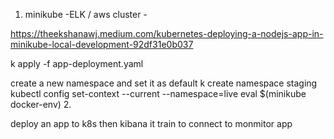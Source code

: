 1. minikube -ELK
/ aws cluster - 

https://theekshanawj.medium.com/kubernetes-deploying-a-nodejs-app-in-minikube-local-development-92df31e0b037

k apply -f app-deployment.yaml

create a new namespace and set it as default
k create namespace staging
kubectl config set-context --current --namespace=live
eval $(minikube docker-env)
2. 

deploy an app to k8s then kibana it train to connect to monmitor app